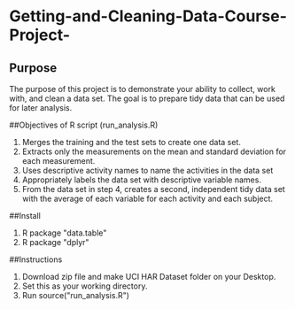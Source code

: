 # Getting-and-Cleaning-Data-Course-Project-

## Purpose 
The purpose of this project is to demonstrate your ability to collect, work with, and clean a data set. The goal is to prepare tidy data that can be used for later analysis. 

##Objectives of R script (run_analysis.R)
1. Merges the training and the test sets to create one data set.
2. Extracts only the measurements on the mean and standard deviation for each measurement.
3. Uses descriptive activity names to name the activities in the data set
4. Appropriately labels the data set with descriptive variable names.
5. From the data set in step 4, creates a second, independent tidy data set with the average of each variable for each activity and each subject.

##Install
1. R package "data.table"
2. R package "dplyr"

##Instructions
1. Download zip file and make UCI HAR Dataset folder on your Desktop. 
2. Set this as your working directory. 
3. Run source("run_analysis.R")
